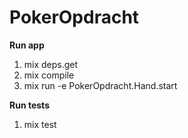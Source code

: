 # PokerOpdracht

**Run app**

1. mix deps.get
2. mix compile
3. mix run -e PokerOpdracht.Hand.start


**Run tests**

1. mix test

